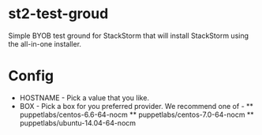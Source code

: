 st2-test-groud
==============

Simple BYOB test ground for StackStorm that will install StackStorm using the all-in-one installer.

# Config

* HOSTNAME - Pick a value that you like.
* BOX - Pick a box for you preferred provider. We recommend one of -
  ** puppetlabs/centos-6.6-64-nocm
  ** puppetlabs/centos-7.0-64-nocm
  ** puppetlabs/ubuntu-14.04-64-nocm
